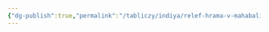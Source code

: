 ```yaml
---
{"dg-publish":true,"permalink":"/tabliczy/indiya/relef-hrama-v-mahabalipurame/","dgPassFrontmatter":true}
---
```



